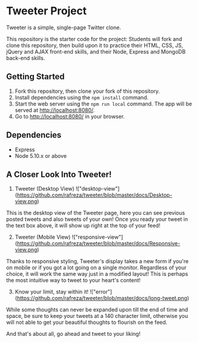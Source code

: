 # Tweeter Project

Tweeter is a simple, single-page Twitter clone.

This repository is the starter code for the project: Students will fork and clone this repository, then build upon it to practice their HTML, CSS, JS, jQuery and AJAX front-end skills, and their Node, Express and MongoDB back-end skills.

## Getting Started

1. Fork this repository, then clone your fork of this repository.
2. Install dependencies using the `npm install` command.
3. Start the web server using the `npm run local` command. The app will be served at <http://localhost:8080/>.
4. Go to <http://localhost:8080/> in your browser.

## Dependencies

- Express
- Node 5.10.x or above

## A Closer Look Into Tweeter!

 1. Tweeter (Desktop View)
 !["desktop-view"]
 (https://github.com/rafreza/tweeter/blob/master/docs/Desktop-view.png)

 This is the desktop view of the Tweeter page, here you can see previous posted tweets and also tweets of your own! Once you ready your tweet in the text box above, it will show up right at the top of your feed!

 2. Tweeter (Mobile View)
!["responsive-view"]
(https://github.com/rafreza/tweeter/blob/master/docs/Responsive-view.png)

Thanks to responsive styling, Tweeter's display takes a new form if you're on mobile or if you got a lot going on a single monitor. Regardless of your choice, it will work the same way just in a modified layout! This is perhaps the most intuitive way to tweet to your heart's content!

3. Know your limit, stay within it!
!["error"]
(https://github.com/rafreza/tweeter/blob/master/docs/long-tweet.png)

While some thoughts can never be expanded upon till the end of time and space, be sure to keep your tweets at a 140 character limit, otherwise you will not able to get your beautiful thoughts to flourish on the feed.

And that's about all, go ahead and tweet to your liking!


